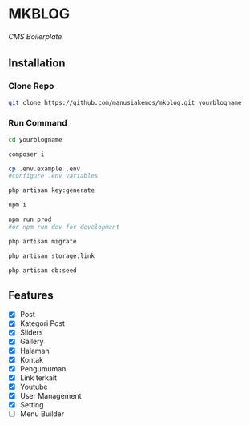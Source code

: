 # MKBLOG

###### CMS Boilerplate 

## Installation

### Clone Repo

```bash
git clone https://github.com/manusiakemos/mkblog.git yourblogname
```

### Run Command

```bash
cd yourblogname

composer i

cp .env.example .env
#configure .env variables

php artisan key:generate

npm i

npm run prod 
#or npm run dev for development

php artisan migrate

php artisan storage:link

php artisan db:seed
```



## Features

- [x] Post
- [x] Kategori Post
- [x] Sliders
- [x] Gallery
- [x] Halaman
- [x] Kontak
- [x] Pengumuman
- [x] Link terkait
- [x] Youtube
- [x] User Management
- [x] Setting
- [ ] Menu Builder